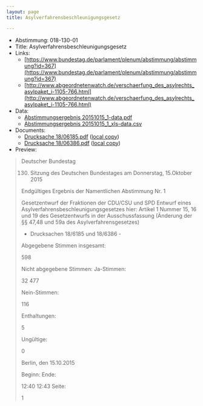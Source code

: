 ```yaml
---
layout: page
title: Asylverfahrensbeschleunigungsgesetz

---
```


* Abstimmung: 018-130-01
* Title: Asylverfahrensbeschleunigungsgesetz
* Links: 
    * [https://www.bundestag.de/parlament/plenum/abstimmung/abstimmung?id=367](https://www.bundestag.de/parlament/plenum/abstimmung/abstimmung?id=367)
    * [http://www.abgeordnetenwatch.de/verschaerfung_des_asylrechts_asylpaket_i-1105-766.html](http://www.abgeordnetenwatch.de/verschaerfung_des_asylrechts_asylpaket_i-1105-766.html)
* Data: 
    * [Abstimmungsergebnis 20151015_1-data.pdf](/res/abstimmungsliste/20151015_1-data.pdf)
    * [Abstimmungsergebnis 20151015_1_xls-data.csv](/res/abstimmungsliste/analyses/20151015_1_xls-data.csv)
* Documents: 
    * [Drucksache 18/06185.pdf](http://dip21.bundestag.de/dip21/btd/18/061/1806185.pdf) ([local copy](/res/abstimmungsdaten/018-130-01/1806185.pdf))
    * [Drucksache 18/06386.pdf](http://dip21.bundestag.de/dip21/btd/18/063/1806386.pdf) ([local copy](/res/abstimmungsdaten/018-130-01/1806386.pdf))
* Preview: 
> Deutscher Bundestag
> 
> 130. Sitzung des Deutschen Bundestages
> am Donnerstag, 15.Oktober 2015
> 
> Endgültiges Ergebnis der Namentlichen Abstimmung Nr. 1
> 
> Gesetzentwurf der Fraktionen der CDU/CSU und SPD
> Entwurf eines Asylverfahrensbeschleunigungsgesetzes
> hier: Artikel 1 Nummer 15, 16 und 19 des Gesetzentwurfs in der Ausschussfassung
> (Änderung der §§ 47,48 und 59a des Asylverfahrensgesetzes)
> - Drucksachen 18/6185 und 18/6386 -
> 
> Abgegebene Stimmen insgesamt:
> 
> 598
> 
> Nicht abgegebene Stimmen:
> Ja-Stimmen:
> 
> 32
> 477
> 
> Nein-Stimmen:
> 
> 116
> 
> Enthaltungen:
> 
> 5
> 
> Ungültige:
> 
> 0
> 
> Berlin, den 15.10.2015
> 
> Beginn:
> Ende:
> 
> 12:40
> 12:43
> Seite:
> 
> 1
> 
> 
